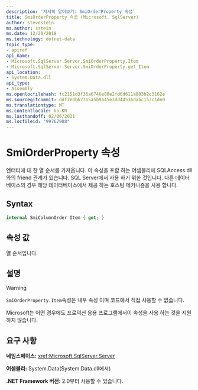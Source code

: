 ```yaml
---
description: '자세히 알아보기: SmiOrderProperty 속성'
title: SmiOrderProperty 속성 (Microsoft. SqlServer)
author: stevestein
ms.author: sstein
ms.date: 12/20/2018
ms.technology: dotnet-data
topic_type:
- apiref
api_name:
- Microsoft.SqlServer.Server.SmiOrderProperty.Item
- Microsoft.SqlServer.Server.SmiOrderProperty.get_Item
api_location:
- System.Data.dll
api_type:
- Assembly
ms.openlocfilehash: fc2151d3f36a6746e80e2fd6d611a803b2c3162e
ms.sourcegitcommit: ddf7edb67715a5b9a45e3dd44536dabc153c1de0
ms.translationtype: MT
ms.contentlocale: ko-KR
ms.lasthandoff: 02/06/2021
ms.locfileid: "99767988"
---
```

# <a name="smiorderpropertyitem-property"></a>SmiOrderProperty 속성

엔터티에 대 한 열 순서를 가져옵니다. 이 속성을 포함 하는 어셈블리에 SQLAccess.dll와의 friend 관계가 있습니다. SQL Server에서 사용 하기 위한 것입니다. 다른 데이터베이스의 경우 해당 데이터베이스에서 제공 하는 호스팅 메커니즘을 사용 합니다.

## <a name="syntax"></a>Syntax

```csharp
internal SmiColumnOrder Item { get; }
```

## <a name="property-value"></a>속성 값

열 순서입니다.

## <a name="remarks"></a>설명

> [!WARNING]
> `SmiOrderProperty.Item`속성은 내부 속성 이며 코드에서 직접 사용할 수 없습니다.
>
> Microsoft는 어떤 경우에도 프로덕션 응용 프로그램에서이 속성을 사용 하는 것을 지원 하지 않습니다.

## <a name="requirements"></a>요구 사항

**네임스페이스:** <xref:Microsoft.SqlServer.Server>

**어셈블리:** System.Data(System.Data.dll에서)

**.NET Framework 버전:** 2.0부터 사용할 수 있습니다.
